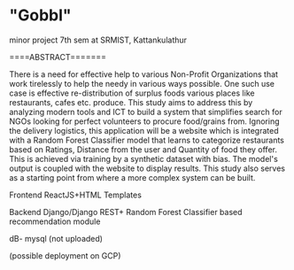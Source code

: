 # "Gobbl" 
 minor project 7th sem at SRMIST, Kattankulathur

 ====ABSTRACT=======

There is a need for effective help to various Non-Profit Organizations that work tirelessly to help the needy in various ways possible. One such use case is effective re-distribution of surplus foods various places like restaurants, cafes etc. produce. This study aims to address this by analyzing modern tools and ICT to build a system that simplifies search for NGOs looking for perfect volunteers to procure food/grains from. Ignoring the delivery logistics, this application will be a website which is integrated with a Random Forest Classifier model that learns to categorize restaurants based on Ratings, Distance from the user and Quantity of food they offer. This is achieved via training by a synthetic dataset with bias. The model's output is coupled with the website to display results. This study also serves as a starting point from where a more complex system can be built.


Frontend
ReactJS+HTML Templates

Backend
Django/Django REST+ Random Forest Classifier based recommendation module



dB- mysql (not uploaded)

(possible deployment on GCP)
